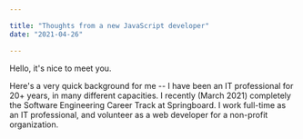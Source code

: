 ```yaml
---

title: "Thoughts from a new JavaScript developer"
date: "2021-04-26"

---
```


Hello, it's nice to meet you.

Here's a very quick background for me --
I have been an IT professional for 20+ years, in many different capacities.
I recently (March 2021) completely the Software Engineering Career Track at
Springboard. I work full-time as an IT professional, and volunteer as a web
developer for a non-profit organization.
